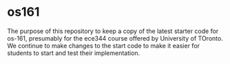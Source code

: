os161
=====

The purpose of this repository to keep a copy of the latest starter code for os-161, presumably for the ece344 course 
offered by University of TOronto. We continue to make changes to the start code to make it easier for students to
start and test their implementation.
